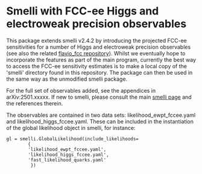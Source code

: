 # Smelli with FCC-ee Higgs and electroweak precision observables  

This package extends smelli v2.4.2 by introducing the projected FCC-ee sensitivities for a number of Higgs and electroweak precision observables (see also the related [flavio_fcc repository](https://github.com/eetuloisa/flavio_fcc)).
Whilst we eventually hope to incorporate the features as part of the main program, currently the best way to access the FCC-ee sensitivity estimates is to make a local copy of the 'smelli' directory found in this repository. The package can then be used in the same way as the unmodified smelli package. 

For the full set of observables added, see the appendices in arXiv:2501.xxxxx. 
If new to smelli, please consult the main [smelli page](https://github.com/smelli/smelli) and the references therein.

The observables are contained in two data sets: likelihood_ewpt_fccee.yaml and likelihood_higgs_fccee.yaml. 
These can be included in the instantiation of the global likelihood object in smelli, for instance:
```
gl = smelli.GlobalLikelihood(include_likelihoods=
        {
        'likelihood_ewpt_fccee.yaml',
        'likelihood_higgs_fccee.yaml',
        'fast_likelihood_quarks.yaml'
         })
```
